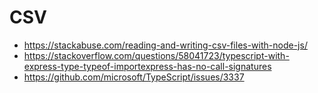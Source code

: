 # CSV

* <https://stackabuse.com/reading-and-writing-csv-files-with-node-js/>
* <https://stackoverflow.com/questions/58041723/typescript-with-express-type-typeof-importexpress-has-no-call-signatures>
* <https://github.com/microsoft/TypeScript/issues/3337>
